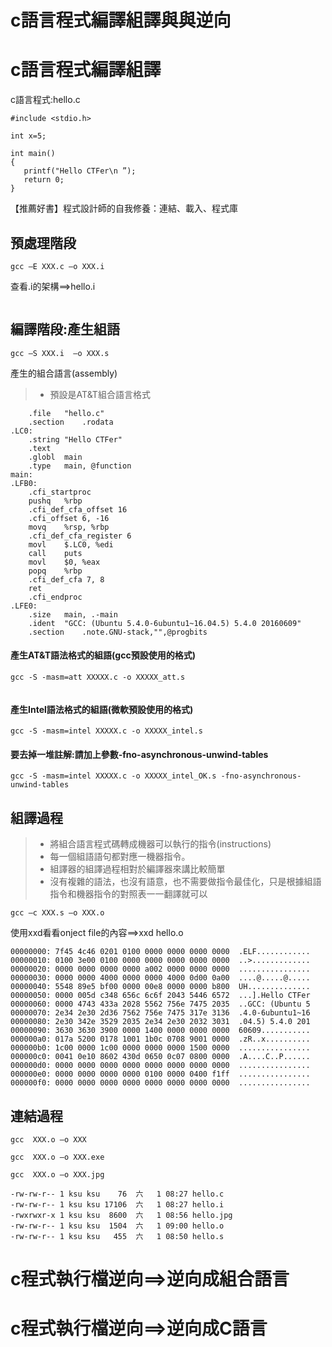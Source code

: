 # c語言程式編譯組譯與與逆向

# c語言程式編譯組譯

c語言程式:hello.c
```
#include <stdio.h>

int x=5;

int main()
{
   printf("Hello CTFer\n ”);
   return 0;
}

```
【推薦好書】程式設計師的自我修養：連結、載入、程式庫

## 預處理階段

```
gcc –E XXX.c –o XXX.i
```

查看.i的架構==>hello.i
```

```

## 編譯階段:產生組語
```
gcc –S XXX.i  –o XXX.s
```

產生的組合語言(assembly)

>* 預設是AT&T組合語言格式
```
	.file	"hello.c"
	.section	.rodata
.LC0:
	.string	"Hello CTFer"
	.text
	.globl	main
	.type	main, @function
main:
.LFB0:
	.cfi_startproc
	pushq	%rbp
	.cfi_def_cfa_offset 16
	.cfi_offset 6, -16
	movq	%rsp, %rbp
	.cfi_def_cfa_register 6
	movl	$.LC0, %edi
	call	puts
	movl	$0, %eax
	popq	%rbp
	.cfi_def_cfa 7, 8
	ret
	.cfi_endproc
.LFE0:
	.size	main, .-main
	.ident	"GCC: (Ubuntu 5.4.0-6ubuntu1~16.04.5) 5.4.0 20160609"
	.section	.note.GNU-stack,"",@progbits
```

#### 產生AT&T語法格式的組語(gcc預設使用的格式)
```
gcc -S -masm=att XXXXX.c -o XXXXX_att.s
```

```

```

#### 產生Intel語法格式的組語(微軟預設使用的格式)
```
gcc -S -masm=intel XXXXX.c -o XXXXX_intel.s
```


#### 要去掉一堆註解:請加上參數-fno-asynchronous-unwind-tables
```
gcc -S -masm=intel XXXXX.c -o XXXXX_intel_OK.s -fno-asynchronous-unwind-tables
```

## 組譯過程

>* 將組合語言程式碼轉成機器可以執行的指令(instructions)
>* 每一個組語語句都對應一機器指令。
>* 組譯器的組譯過程相對於編譯器來講比較簡單
>* 沒有複雜的語法，也沒有語意，也不需要做指令最佳化，只是根據組語指令和機器指令的對照表一一翻譯就可以
```
gcc –c XXX.s –o XXX.o
```
使用xxd看看onject file的內容==>xxd hello.o
```
00000000: 7f45 4c46 0201 0100 0000 0000 0000 0000  .ELF............
00000010: 0100 3e00 0100 0000 0000 0000 0000 0000  ..>.............
00000020: 0000 0000 0000 0000 a002 0000 0000 0000  ................
00000030: 0000 0000 4000 0000 0000 4000 0d00 0a00  ....@.....@.....
00000040: 5548 89e5 bf00 0000 00e8 0000 0000 b800  UH..............
00000050: 0000 005d c348 656c 6c6f 2043 5446 6572  ...].Hello CTFer
00000060: 0000 4743 433a 2028 5562 756e 7475 2035  ..GCC: (Ubuntu 5
00000070: 2e34 2e30 2d36 7562 756e 7475 317e 3136  .4.0-6ubuntu1~16
00000080: 2e30 342e 3529 2035 2e34 2e30 2032 3031  .04.5) 5.4.0 201
00000090: 3630 3630 3900 0000 1400 0000 0000 0000  60609...........
000000a0: 017a 5200 0178 1001 1b0c 0708 9001 0000  .zR..x..........
000000b0: 1c00 0000 1c00 0000 0000 0000 1500 0000  ................
000000c0: 0041 0e10 8602 430d 0650 0c07 0800 0000  .A....C..P......
000000d0: 0000 0000 0000 0000 0000 0000 0000 0000  ................
000000e0: 0000 0000 0000 0000 0100 0000 0400 f1ff  ................
000000f0: 0000 0000 0000 0000 0000 0000 0000 0000  ................

```
## 連結過程
```
gcc  XXX.o –o XXX
```
```
gcc  XXX.o –o XXX.exe
```

```
gcc  XXX.o –o XXX.jpg
```

```
-rw-rw-r-- 1 ksu ksu    76  六   1 08:27 hello.c
-rw-rw-r-- 1 ksu ksu 17106  六   1 08:27 hello.i
-rwxrwxr-x 1 ksu ksu  8600  六   1 08:56 hello.jpg
-rw-rw-r-- 1 ksu ksu  1504  六   1 09:00 hello.o
-rw-rw-r-- 1 ksu ksu   455  六   1 08:50 hello.s
```
# c程式執行檔逆向==>逆向成組合語言

# c程式執行檔逆向==>逆向成C語言


